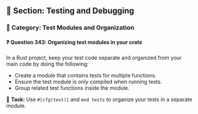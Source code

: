 ## 📘 Section: Testing and Debugging  
### 🔹 Category: Test Modules and Organization  
#### ❓ Question 343: Organizing test modules in your crate

In a Rust project, keep your test code separate and organized from your main code by doing the following:

- Create a module that contains tests for multiple functions.
- Ensure the test module is only compiled when running tests.
- Group related test functions inside the module.

🔧 **Task:** Use `#[cfg(test)]` and `mod tests` to organize your tests in a separate module.
